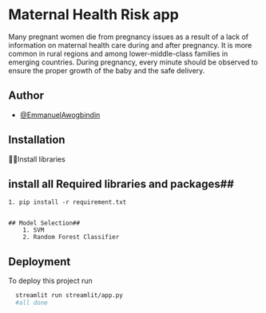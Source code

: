 
# Maternal Health Risk app
 Many pregnant women die from pregnancy issues as a result of a lack of information on maternal health care during and after pregnancy. It is more common in rural regions and among lower-middle-class families in emerging countries. During pregnancy, every minute should be observed to ensure the proper growth of the baby and the safe delivery.


## Author

- [@EmmanuelAwogbindin](https://www.linkedin.com/in/emmanuel-awogbindin-42174321b/)


## Installation

👨‍⚖️Install libraries

## install all Required libraries and packages##
    1. pip install -r requirement.txt
```

## Model Selection##
    1. SVM
    2. Random Forest Classifier
```

## Deployment

To deploy this project run

```bash
  streamlit run streamlit/app.py 
  #all done
```

